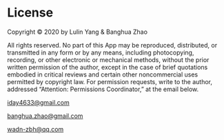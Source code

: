 # License

Copyright © 2020 by Lulin Yang & Banghua Zhao

All rights reserved. No part of this App may be reproduced, distributed, or transmitted in any form or by any means, including photocopying, recording, or other electronic or mechanical methods, without the prior written permission of the author, except in the case of brief quotations embodied in critical reviews and certain other noncommercial uses permitted by copyright law. For permission requests, write to the author, addressed “Attention: Permissions Coordinator,” at the email below.

iday4633@gmail.com

banghua.zhao@gmail.com

wadn-zbh@qq.com
